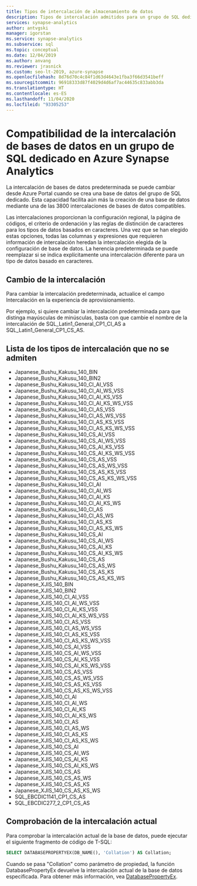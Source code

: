 ```yaml
---
title: Tipos de intercalación de almacenamiento de datos
description: Tipos de intercalación admitidos para un grupo de SQL dedicado en Azure Synapse Analytics.
services: synapse-analytics
author: antvgski
manager: igorstan
ms.service: synapse-analytics
ms.subservice: sql
ms.topic: conceptual
ms.date: 12/04/2019
ms.author: anvang
ms.reviewer: jrasnick
ms.custom: seo-lt-2019, azure-synapse
ms.openlocfilehash: 8d76d70c4c84f1d63d4643e1fba3f66d3541beff
ms.sourcegitcommit: 96918333d87f4029d4d6af7ac44635c833abb3da
ms.translationtype: HT
ms.contentlocale: es-ES
ms.lasthandoff: 11/04/2020
ms.locfileid: "93305253"
---
```

# <a name="database-collation-support-for-dedicated-sql-pool-in-azure-synapse-analytics"></a>Compatibilidad de la intercalación de bases de datos en un grupo de SQL dedicado en Azure Synapse Analytics 

La intercalación de bases de datos predeterminada se puede cambiar desde Azure Portal cuando se crea una base de datos del grupo de SQL dedicado. Esta capacidad facilita aún más la creación de una base de datos mediante una de las 3800 intercalaciones de bases de datos compatibles.

Las intercalaciones proporcionan la configuración regional, la página de códigos, el criterio de ordenación y las reglas de distinción de caracteres para los tipos de datos basados en caracteres. Una vez que se han elegido estas opciones, todas las columnas y expresiones que requieren información de intercalación heredan la intercalación elegida de la configuración de base de datos. La herencia predeterminada se puede reemplazar si se indica explícitamente una intercalación diferente para un tipo de datos basado en caracteres.

## <a name="changing-collation"></a>Cambio de la intercalación

Para cambiar la intercalación predeterminada, actualice el campo Intercalación en la experiencia de aprovisionamiento.

Por ejemplo, si quiere cambiar la intercalación predeterminada para que distinga mayúsculas de minúsculas, basta con que cambie el nombre de la intercalación de SQL_Latin1_General_CP1_CI_AS a SQL_Latin1_General_CP1_CS_AS.

## <a name="list-of-unsupported-collation-types"></a>Lista de los tipos de intercalación que no se admiten

* Japanese_Bushu_Kakusu_140_BIN
* Japanese_Bushu_Kakusu_140_BIN2
* Japanese_Bushu_Kakusu_140_CI_AI_VSS
* Japanese_Bushu_Kakusu_140_CI_AI_WS_VSS
* Japanese_Bushu_Kakusu_140_CI_AI_KS_VSS
* Japanese_Bushu_Kakusu_140_CI_AI_KS_WS_VSS
* Japanese_Bushu_Kakusu_140_CI_AS_VSS
* Japanese_Bushu_Kakusu_140_CI_AS_WS_VSS
* Japanese_Bushu_Kakusu_140_CI_AS_KS_VSS
* Japanese_Bushu_Kakusu_140_CI_AS_KS_WS_VSS
* Japanese_Bushu_Kakusu_140_CS_AI_VSS
* Japanese_Bushu_Kakusu_140_CS_AI_WS_VSS
* Japanese_Bushu_Kakusu_140_CS_AI_KS_VSS
* Japanese_Bushu_Kakusu_140_CS_AI_KS_WS_VSS
* Japanese_Bushu_Kakusu_140_CS_AS_VSS
* Japanese_Bushu_Kakusu_140_CS_AS_WS_VSS
* Japanese_Bushu_Kakusu_140_CS_AS_KS_VSS
* Japanese_Bushu_Kakusu_140_CS_AS_KS_WS_VSS
* Japanese_Bushu_Kakusu_140_CI_AI
* Japanese_Bushu_Kakusu_140_CI_AI_WS
* Japanese_Bushu_Kakusu_140_CI_AI_KS
* Japanese_Bushu_Kakusu_140_CI_AI_KS_WS
* Japanese_Bushu_Kakusu_140_CI_AS
* Japanese_Bushu_Kakusu_140_CI_AS_WS
* Japanese_Bushu_Kakusu_140_CI_AS_KS
* Japanese_Bushu_Kakusu_140_CI_AS_KS_WS
* Japanese_Bushu_Kakusu_140_CS_AI
* Japanese_Bushu_Kakusu_140_CS_AI_WS
* Japanese_Bushu_Kakusu_140_CS_AI_KS
* Japanese_Bushu_Kakusu_140_CS_AI_KS_WS
* Japanese_Bushu_Kakusu_140_CS_AS
* Japanese_Bushu_Kakusu_140_CS_AS_WS
* Japanese_Bushu_Kakusu_140_CS_AS_KS
* Japanese_Bushu_Kakusu_140_CS_AS_KS_WS
* Japanese_XJIS_140_BIN
* Japanese_XJIS_140_BIN2
* Japanese_XJIS_140_CI_AI_VSS
* Japanese_XJIS_140_CI_AI_WS_VSS
* Japanese_XJIS_140_CI_AI_KS_VSS
* Japanese_XJIS_140_CI_AI_KS_WS_VSS
* Japanese_XJIS_140_CI_AS_VSS
* Japanese_XJIS_140_CI_AS_WS_VSS
* Japanese_XJIS_140_CI_AS_KS_VSS
* Japanese_XJIS_140_CI_AS_KS_WS_VSS
* Japanese_XJIS_140_CS_AI_VSS
* Japanese_XJIS_140_CS_AI_WS_VSS
* Japanese_XJIS_140_CS_AI_KS_VSS
* Japanese_XJIS_140_CS_AI_KS_WS_VSS
* Japanese_XJIS_140_CS_AS_VSS
* Japanese_XJIS_140_CS_AS_WS_VSS
* Japanese_XJIS_140_CS_AS_KS_VSS
* Japanese_XJIS_140_CS_AS_KS_WS_VSS
* Japanese_XJIS_140_CI_AI
* Japanese_XJIS_140_CI_AI_WS
* Japanese_XJIS_140_CI_AI_KS
* Japanese_XJIS_140_CI_AI_KS_WS
* Japanese_XJIS_140_CI_AS
* Japanese_XJIS_140_CI_AS_WS
* Japanese_XJIS_140_CI_AS_KS
* Japanese_XJIS_140_CI_AS_KS_WS
* Japanese_XJIS_140_CS_AI
* Japanese_XJIS_140_CS_AI_WS
* Japanese_XJIS_140_CS_AI_KS
* Japanese_XJIS_140_CS_AI_KS_WS
* Japanese_XJIS_140_CS_AS
* Japanese_XJIS_140_CS_AS_WS
* Japanese_XJIS_140_CS_AS_KS
* Japanese_XJIS_140_CS_AS_KS_WS
* SQL_EBCDIC1141_CP1_CS_AS
* SQL_EBCDIC277_2_CP1_CS_AS

## <a name="checking-the-current-collation"></a>Comprobación de la intercalación actual

Para comprobar la intercalación actual de la base de datos, puede ejecutar el siguiente fragmento de código de T-SQL:

```sql
SELECT DATABASEPROPERTYEX(DB_NAME(), 'Collation') AS Collation;
```

Cuando se pasa "Collation" como parámetro de propiedad, la función DatabasePropertyEx devuelve la intercalación actual de la base de datos especificada. Para obtener más información, vea [DatabasePropertyEx](/sql/t-sql/functions/databasepropertyex-transact-sql?toc=/azure/synapse-analytics/sql-data-warehouse/toc.json&bc=/azure/synapse-analytics/sql-data-warehouse/breadcrumb/toc.json&view=azure-sqldw-latest).
